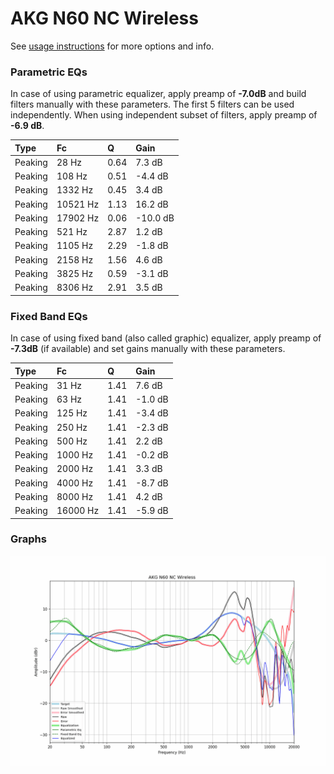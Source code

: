 # AKG N60 NC Wireless
See [usage instructions](https://github.com/jaakkopasanen/AutoEq#usage) for more options and info.

### Parametric EQs
In case of using parametric equalizer, apply preamp of **-7.0dB** and build filters manually
with these parameters. The first 5 filters can be used independently.
When using independent subset of filters, apply preamp of **-6.9 dB**.

| Type    | Fc       |    Q | Gain     |
|:--------|:---------|:-----|:---------|
| Peaking | 28 Hz    | 0.64 | 7.3 dB   |
| Peaking | 108 Hz   | 0.51 | -4.4 dB  |
| Peaking | 1332 Hz  | 0.45 | 3.4 dB   |
| Peaking | 10521 Hz | 1.13 | 16.2 dB  |
| Peaking | 17902 Hz | 0.06 | -10.0 dB |
| Peaking | 521 Hz   | 2.87 | 1.2 dB   |
| Peaking | 1105 Hz  | 2.29 | -1.8 dB  |
| Peaking | 2158 Hz  | 1.56 | 4.6 dB   |
| Peaking | 3825 Hz  | 0.59 | -3.1 dB  |
| Peaking | 8306 Hz  | 2.91 | 3.5 dB   |

### Fixed Band EQs
In case of using fixed band (also called graphic) equalizer, apply preamp of **-7.3dB**
(if available) and set gains manually with these parameters.

| Type    | Fc       |    Q | Gain    |
|:--------|:---------|:-----|:--------|
| Peaking | 31 Hz    | 1.41 | 7.6 dB  |
| Peaking | 63 Hz    | 1.41 | -1.0 dB |
| Peaking | 125 Hz   | 1.41 | -3.4 dB |
| Peaking | 250 Hz   | 1.41 | -2.3 dB |
| Peaking | 500 Hz   | 1.41 | 2.2 dB  |
| Peaking | 1000 Hz  | 1.41 | -0.2 dB |
| Peaking | 2000 Hz  | 1.41 | 3.3 dB  |
| Peaking | 4000 Hz  | 1.41 | -8.7 dB |
| Peaking | 8000 Hz  | 1.41 | 4.2 dB  |
| Peaking | 16000 Hz | 1.41 | -5.9 dB |

### Graphs
![](./AKG%20N60%20NC%20Wireless.png)